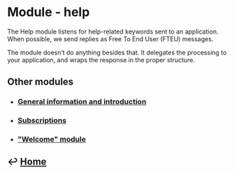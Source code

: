 Module - help
=============

The Help module listens for help-related keywords sent to an application. When possible, we send replies as Free To End User (FTEU) messages.

The module doesn’t do anything besides that. It delegates the processing to your application, and wraps the response in the proper structure.

Other modules
-------------

- ### [General information and introduction](https://github.com/CarouselSMS/API/tree/master/sections/modules/module-general.md)

- ### [Subscriptions](https://github.com/CarouselSMS/API/tree/master/sections/modules/module-subscriptions.md)

- ### ["Welcome" module](https://github.com/CarouselSMS/API/tree/master/sections/modules/module-welcome.md)


&#8617; [Home](https://github.com/CarouselSMS/API)
--------------